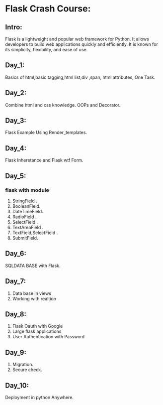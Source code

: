 
# Flask Crash Course:

## Intro:
Flask is a lightweight and popular web framework for Python. It allows developers to build web applications quickly and efficiently. It is known for its simplicity, flexibility, and ease of use.

## Day_1:
Basics of html,basic tagging,html list,div ,span, html attributes, One Task.

## Day_2:
Combine html and css knowledge.
OOPs and Decorator.

## Day_3:
Flask Example Using Render_templates.

## Day_4:
Flask Inheretance and Flask wtf Form.

## Day_5:
### flask with module 
1. StringField .
2. BooleanField. 
3. DateTimeField. 
4. RadioField .
5. SelectField  .
6. TextAreaField .
7. TextField,SelectField . 
8. SubmitField.

## Day_6:
SQLDATA BASE with Flask.

## Day_7:
1. Data base in views
2. Working with realtion

## Day_8:
1. Flask Oauth with Google 
2. Large flask applications
3. User Authentication with Password

## Day_9:
1. Migration.
2. Secure check.

## Day_10:
Deployment in python Anywhere.











